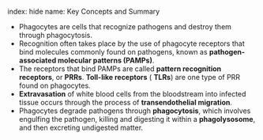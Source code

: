 index: hide
name: Key Concepts and Summary

  * Phagocytes are cells that recognize pathogens and destroy them through phagocytosis.
  * Recognition often takes place by the use of phagocyte receptors that bind molecules commonly found on pathogens, known as  **pathogen-associated molecular patterns (PAMPs)**.
  * The receptors that bind PAMPs are called  **pattern recognition receptors**, or  **PRRs**.  **Toll-like receptors** ( **TLRs**) are one type of PRR found on phagocytes.
  *  **Extravasation** of white blood cells from the bloodstream into infected tissue occurs through the process of  **transendothelial migration**.
  * Phagocytes degrade pathogens through  **phagocytosis**, which involves engulfing the pathogen, killing and digesting it within a  **phagolysosome**, and then excreting undigested matter.
